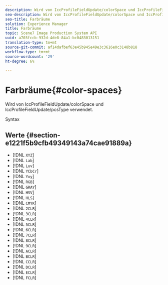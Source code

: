 ```yaml
---
description: Wird von IccProfileFieldUpdate/colorSpace und IccProfileFieldUpdate/pcsType verwendet.
seo-description: Wird von IccProfileFieldUpdate/colorSpace und IccProfileFieldUpdate/pcsType verwendet.
seo-title: Farbräume
solution: Experience Manager
title: Farbräume
topic: Scene7 Image Production System API
uuid: a703fccb-932d-4de8-84a1-bc0483013151
translation-type: tm+mt
source-git-commit: af14dafbef63e45b945e49e3c3616e0c3148b818
workflow-type: tm+mt
source-wordcount: '29'
ht-degree: 6%

---
```



# Farbräume{#color-spaces}

Wird von IccProfileFieldUpdate/colorSpace und IccProfileFieldUpdate/pcsType verwendet.

Syntax

## Werte {#section-e1221f5b9cfb49349143a74cae91889a}

* [!DNL `XYZ`]
* [!DNL `Lab`]
* [!DNL `Luv`]
* [!DNL `YCbCr`]
* [!DNL `Yxy`]
* [!DNL `RGB`]
* [!DNL `GRAY`]
* [!DNL `HSV`]
* [!DNL `HLS`]
* [!DNL `CMYK`]
* [!DNL `2CLR`]
* [!DNL `3CLR`]
* [!DNL `4CLR`]
* [!DNL `5CLR`]
* [!DNL `6CLR`]
* [!DNL `7CLR`]
* [!DNL `8CLR`]
* [!DNL `9CLR`]
* [!DNL `ACLR`]
* [!DNL `BCLR`]
* [!DNL `CCLR`]
* [!DNL `DCLR`]
* [!DNL `ECLR`]
* [!DNL `FCLR`]

